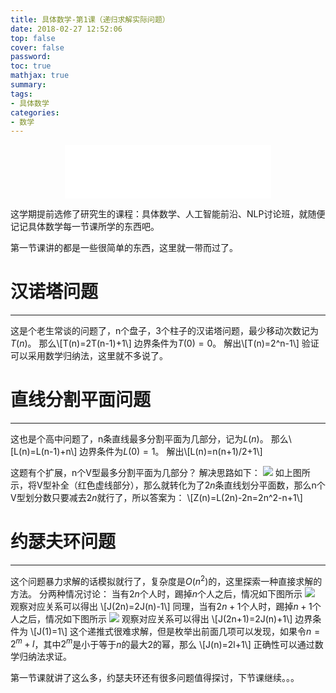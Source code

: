 ```yaml
---
title: 具体数学-第1课（递归求解实际问题）
date: 2018-02-27 12:52:06
top: false
cover: false
password:
toc: true
mathjax: true
summary:
tags:
- 具体数学
categories:
- 数学
---
```


<div align="middle"><iframe frameborder="no" border="0" marginwidth="0" marginheight="0" width=330 height=86 src="//music.163.com/outchain/player?type=2&id=496870798&auto=1&height=66"></iframe></div>

这学期提前选修了研究生的课程：具体数学、人工智能前沿、NLP讨论班，就随便记记具体数学每一节课所学的东西吧。

第一节课讲的都是一些很简单的东西，这里就一带而过了。

# 汉诺塔问题
---
这是个老生常谈的问题了，n个盘子，3个柱子的汉诺塔问题，最少移动次数记为$T(n)$。
那么\\[T(n)=2T(n-1)+1\\]
边界条件为$T(0)=0$。
解出\\[T(n)=2^n-1\\]
验证可以采用数学归纳法，这里就不多说了。

# 直线分割平面问题
---
这也是个高中问题了，n条直线最多分割平面为几部分，记为$L(n)$。
那么\\[L(n)=L(n-1)+n\\]
边界条件为$L(0)=1$。
解出\\[L(n)=n(n+1)/2+1\\]

这题有个扩展，n个V型最多分割平面为几部分？
解决思路如下：
![](1.jpg)
如上图所示，将V型补全（红色虚线部分），那么就转化为了$2n$条直线划分平面数，那么n个V型划分数只要减去$2n$就行了，所以答案为：
\\[Z(n)=L(2n)-2n=2n^2-n+1\\]

# 约瑟夫环问题
---
这个问题暴力求解的话模拟就行了，复杂度是$O(n^2)$的，这里探索一种直接求解的方法。
分两种情况讨论：
当有$2n$个人时，踢掉$n$个人之后，情况如下图所示
![](2.jpg)
观察对应关系可以得出
\\[J(2n)=2J(n)-1\\]
同理，当有$2n+1$个人时，踢掉$n+1$个人之后，情况如下图所示
![](3.jpg)
观察对应关系可以得出
\\[J(2n+1)=2J(n)+1\\]
边界条件为
\\[J(1)=1\\]
这个递推式很难求解，但是枚举出前面几项可以发现，如果令$n=2^m+l$，其中$2^m$是小于等于$n$的最大2的幂，那么
\\[J(n)=2l+1\\]
正确性可以通过数学归纳法求证。

第一节课就讲了这么多，约瑟夫环还有很多问题值得探讨，下节课继续。。。